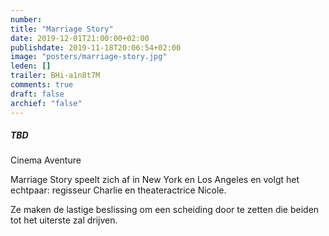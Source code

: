 ```yaml
---
number: 
title: "Marriage Story"
date: 2019-12-01T21:00:00+02:00
publishdate: 2019-11-18T20:06:54+02:00
image: "posters/marriage-story.jpg"
leden: []
trailer: BHi-a1n8t7M
comments: true
draft: false
archief: "false"
---
```


##### TBD

Cinema Aventure

Marriage Story speelt zich af in New York en Los Angeles en volgt het echtpaar:
regisseur Charlie en theateractrice Nicole.
<!--more-->
Ze maken de lastige beslissing om
een scheiding door te zetten die beiden tot het uiterste zal drijven.

